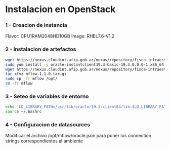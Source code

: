# Instalacion en OpenStack

### 1 - Creacion de instancia
Flavor: CPU1RAM2048HD10GB
Image: RHEL7.6-V1.2

### 2 - Instalacion de artefactos

~~~bash
wget https://nexus.cloudint.afip.gob.ar/nexus/repository/fisca-infraestructura-raw/oracle/instantclient/oracle-instantclient19.3-basic-19.3.0.0.0-1.x86_64.rpm
sudo yum install -y oracle-instantclient19.3-basic-19.3.0.0.0-1.x86_64.rpm
wget https://nexus.cloudint.afip.gob.ar/nexus/repository/fisca-infraestructura-raw/mflow/1.1.0/mflow-1.1.0.tar.gz
tar xfvz mflow-1.1.0.tar.gz
sudo cp -fr mflow /opt/
rm -fr mflow

~~~

### 3 - Seteo de variables de entorno

~~~bash
echo 'LD_LIBRARY_PATH=/usr/lib/oracle/19.3/client64/lib:$LD_LIBRARY_PATH' >> ~/.bashrc
source ~/.bashrc
~~~

### 4 - Configuracion de datasources

Modificar el archivo /opt/mflow/oracle.json para poner los connection strings correspondientes al ambiente